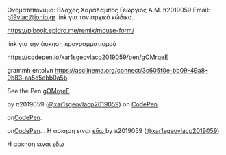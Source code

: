 Ονοματεπονυμο: Βλάχος Χαράλαμπος Γεώργιος
Α.Μ. π2019059
Email: p19vlac@ionio.gr
link για τον αρχικό κώδικα.

https://pibook.epidro.me/remix/mouse-form/

link για την άσκηση προγραμματισμού

https://codepen.io/xar1sgeovlacp2019059/pen/gOMrqeE

grammh entolvn
https://asciinema.org/connect/3c605f0e-bb09-49a8-9b83-aa5c5ebb0a5b



 
 
 
 
 
 <span>See the Pen <a href="https://codepen.io/xar1sgeovlacp2019059/pen/gOMrqeE"> gOMrqeE</a></span>
 
 by π2019059 (<a href="https://codepen.io/xar1sgeovlacp2019059">@xar1sgeovlacp2019059</a>)
  on <a href="https://codepen.io">CodePen</a>.</span>
</p>

<span>on<a href="https://codepen.io">CodePen</a>.</span>

<span>on<a href="https://codepen.io">CodePen</a>.</span>
.
 <span>H ασκηση ειναι <a href="https://codepen.io/xar1sgeovlacp2019059/pen/gOMrqeE"> εδω </a>  by π2019059 (<a href="https://codepen.io/xar1sgeovlacp2019059">@xar1sgeovlacp2019059</a>)</span>


<span>Η ασκηση ειναι <a href="https://asciinema.org/a/4m0nEnT3tnZlIhkwP1yHMpHVf"> εδω</a></span>
